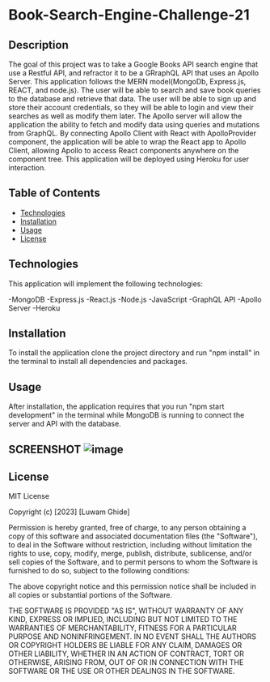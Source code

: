 # Book-Search-Engine-Challenge-21

## Description
The goal of this project was to take a Google Books API search engine that use a Restful API, and refractor it to be a GRraphQL API that uses an Apollo Server. 
This application follows the MERN model(MongoDb, Express.js, REACT, and node.js). The user will be able to search and save book queries to the database and 
retrieve that data. The user will be able to sign up and store their account credentials, so they will be able to login and view their searches as well as modify 
them later.
The Apollo server will allow the application the ability to fetch and modify data using queries and mutations from GraphQL. By connecting Apollo Client with React 
with ApolloProvider component, the application will be able to wrap the React app to Apollo Client, allowing Apollo to access React components anywhere on the 
component tree. This application will be deployed using Heroku for user interaction.

## Table of Contents
- [Technologies](#technologies)
- [Installation](#installation)
- [Usage](#usage)
- [License](#license)

## Technologies
This application will implement the following technologies:

-MongoDB
-Express.js
-React.js
-Node.js
-JavaScript
-GraphQL API
-Apollo Server
-Heroku

## Installation

To install the application clone the project directory and run "npm install" in the terminal to install all dependencies and packages.

## Usage
After installation, the application requires that you run "npm start development" in the terminal while MongoDB is running to connect the server and API 
with the database. 

## SCREENSHOT ![image](https://user-images.githubusercontent.com/111549689/219942374-87bc4229-456c-4425-9d8c-68a1c47b6140.png)

## License

MIT License

Copyright (c) [2023] [Luwam Ghide]

Permission is hereby granted, free of charge, to any person obtaining a copy
of this software and associated documentation files (the "Software"), to deal
in the Software without restriction, including without limitation the rights
to use, copy, modify, merge, publish, distribute, sublicense, and/or sell
copies of the Software, and to permit persons to whom the Software is
furnished to do so, subject to the following conditions:

The above copyright notice and this permission notice shall be included in all
copies or substantial portions of the Software.

THE SOFTWARE IS PROVIDED "AS IS", WITHOUT WARRANTY OF ANY KIND, EXPRESS OR
IMPLIED, INCLUDING BUT NOT LIMITED TO THE WARRANTIES OF MERCHANTABILITY,
FITNESS FOR A PARTICULAR PURPOSE AND NONINFRINGEMENT. IN NO EVENT SHALL THE
AUTHORS OR COPYRIGHT HOLDERS BE LIABLE FOR ANY CLAIM, DAMAGES OR OTHER
LIABILITY, WHETHER IN AN ACTION OF CONTRACT, TORT OR OTHERWISE, ARISING FROM,
OUT OF OR IN CONNECTION WITH THE SOFTWARE OR THE USE OR OTHER DEALINGS IN THE
SOFTWARE.
